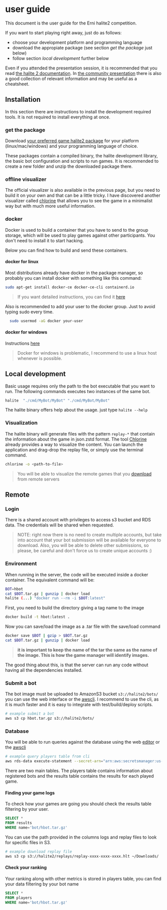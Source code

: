 # user guide

This document is the user guide for the Erni halite2 competition.

If you want to start playing right away, just do as follows:

* choose your development platform and programming language
* download the appropiate package (see section _get the package_ just below)
* follow section _local development_ further below

Even if you attended the presentation session, it is recommended that you read [the halite 2 documentation](https://2017.halite.io/learn-programming-challenge/). In [the community presentation](https://metalblueberry.github.io/Halite-competition/#/) there is also a good collection of relevant information and may be useful as a cheatsheet.


## Installation

In this section there are instructions to install the development required tools. It is not required to install everything at once.

### get the package

Download [your preferred game halite2 package](https://2017.halite.io/learn-programming-challenge/downloads-and-starter-kits/) for your platform (linux/mac/windows) and your programming language of choice.

These packages contain a compiled binary, the halite development library, the basic bot configuration and scripts to run games. It is recommended to create a new folder and unzip the downloaded package there.


### offline visualizer

The official visualizer is also available in the previous page, but you need to build it on your own and that can be a little tricky. I have discovered another visualizer called [chlorine](https://github.com/fohristiwhirl/chlorine) that allows you to see the game in a minimalist way but with much more useful information.

### docker

Docker is used to build a container that you have to send to the group storage, which will be used to play games against other participants. You don't need to install it to start hacking.

Below you can find how to build and send these containers.


#### docker for linux

Most distributions already have docker in the package manager, so probably you can install docker with something like this command:

```sh
sudo apt-get install docker-ce docker-ce-cli containerd.io
```

> If you want detailed instructions, you can find it [here](https://docs.docker.com/install/linux/docker-ce/ubuntu/)

Also is recommended to add your user to the docker group. Just to avoid typing sudo every time.

```sh
  sudo usermod -aG docker your-user
```

#### docker for windows

Instructions [here](https://docs.docker.com/docker-for-windows/install/)

> Docker for windows is problematic, I recommend to use a linux host whenever is possible.

## Local development

Basic usage requires only the path to the bot executable that you want to run. The following commands executes two instances of the same bot.

```sh
halite  "./cmd/MyBot/MyBot" "./cmd/MyBot/MyBot"
```

The halite binary offers help about the usage. just type  `halite --help`

### Visualization

The halite binary will generate files with the pattern `replay-*` that contain the information about the game in json.zstd format. The tool [Chlorine](#offline-visualizer) already provides a way to visualize the content. You can launch the application and drag-drop the replay file, or simply use the terminal command.

```sh
chlorine -o <path-to-file>
```

> You will be able to visualize the remote games that you [download](#finding-your-game-logs) from remote servers

## Remote

### Login

There is a shared account with privileges to access s3 bucket and RDS data. The credentials will be shared when requested.

> NOTE: right now there is no need to create multiple accounts, but take into account that your bot submission will be available for everyone to download. Also, you will be able to delete other submissions, so please, be careful and don't force us to create unique accounts :)

### Environment

When running in the server, the code will be executed inside a docker container. The equivalent command will be:

```sh
BOT=hbot
cat $BOT.tar.gz | gunzip | docker load 
halite (...) "docker run --rm -i $BOT:latest"
```

First, you need to build the directory giving a tag name to the image

```sh
docker build -t hbot:latest .
```

Now you can save/load the image as a .tar file with the save/load command

```sh
docker save $BOT | gzip > $BOT.tar.gz
cat $BOT.tar.gz | gunzip | docker load
```

> **it is important to keep the name of the tar the same as the name of the image. This is how the game manager will identify images.**

The good thing about this, is that the server can run any code without having all the dependencies installed.

### Submit a bot

The bot image must be uploaded to AmazonS3 bucket `s3://halite2/bots/` you can use the web interface or the [awscli]. I recommend to use the cli, as it is much faster and it is easy to integrate with test/build/deploy scripts.

```sh
# example submit a bot
aws s3 cp hbot.tar.gz s3://halite2/bots/
```

### Database

You will be able to run queries against the database using the web [editor](https://console.aws.amazon.com/rds/home?region=us-east-1#query-editor:) or the [awscli]

```sh
# example query players table from cli
aws rds-data execute-statement --secret-arn="arn:aws:secretsmanager:us-east-1:294919704567:secret:rds-db-credentials/cluster-37N3X5JRMMOX6HK32XKZO7Y6EQ/admin-7H38e9" --resource-arn="arn:aws:rds:us-east-1:294919704567:cluster:halitedb" --sql="select * from haliteTest.players;"
```

There are two main tables. The players table contains information about registered bots and the results table contains the results for each played game.

#### Finding your game logs

To check how your games are going you should check the results table filtering by your user.

```sql
SELECT *
FROM results
WHERE name='bot/hbot.tar.gz'
```

You can use the path provided in the columns logs and replay files to look for specific files in S3.

```sh
# example download replay file
aws s3 cp s3://halite2/replays/replay-xxxx-xxxx-xxxx.hlt ~/Downloads/
```

#### Check your ranking

Your ranking along with other metrics is stored in players table, you can find your data filtering by your bot name

```sql
SELECT *
FROM players
WHERE name='bot/hbot.tar.gz'
```

[awscli]: https://docs.aws.amazon.com/cli/latest/userguide/install-linux-al2017.html
